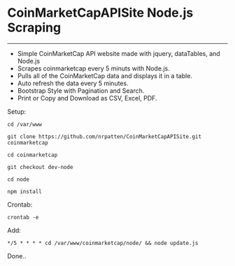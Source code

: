 # CoinMarketCapAPISite Node.js Scraping
-------------

* Simple CoinMarketCap API website made with jquery, dataTables, and Node.js
 * Scrapes coinmarketcap every 5 minuts with Node.js.
 * Pulls all of the CoinMarketCap data and displays it in a table.
 * Auto refresh the data every 5 minutes.
 * Bootstrap Style with Pagination and Search.
 * Print or Copy and Download as CSV, Excel, PDF.


Setup:

`cd /var/www`

`git clone https://github.com/nrpatten/CoinMarketCapAPISite.git coinmarketcap`

`cd coinmarketcap`

`git checkout dev-node`

`cd node`

`npm install`

Crontab:
```shell
crontab -e
```

Add:
```shell
*/5 * * * * cd /var/www/coinmarketcap/node/ && node update.js 
```
Done..

